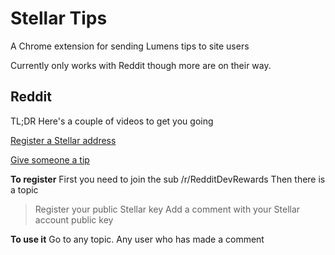 # Stellar Tips

A Chrome extension for sending Lumens tips to site users

Currently only works with Reddit though more are on their way.

## Reddit
TL;DR
Here's a couple of videos to get you going

[Register a Stellar address](https://www.youtube.com/watch?v=I6jkGNDOQvc&feature=youtu.be)

[Give someone a tip](https://www.youtube.com/watch?v=67vFc9Kz5Fs&feature=youtu.be)

**To register**
First you need to join the sub /r/RedditDevRewards
Then there is a topic 
> Register your public Stellar key
Add a comment with your Stellar account public key

**To use it**
Go to any topic. Any user who has made a comment 
